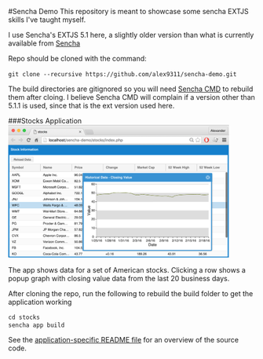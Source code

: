 #Sencha Demo
This repository is meant to showcase some sencha EXTJS skills I've taught myself. 

I use Sencha's EXTJS 5.1 here, a slightly older version than what is currently available from [Sencha](https://www.sencha.com/products/extjs/#overview)

Repo should be cloned with the command:

`git clone --recursive https://github.com/alex9311/sencha-demo.git`

The build directories are gitignored so you will need [Sencha CMD](https://www.sencha.com/forum/showthread.php?297477-Sencha-Cmd-5.1.1-GA-is-Now-Available) to rebuild them after cloing. I believe Sencha CMD will complain if a version other than 5.1.1 is used, since that is the ext version used here.

###Stocks Application
<img src='stocks/resources/stocks_historical.png' width="450"/>

The app shows data for a set of American stocks. Clicking a row shows a popup graph with   closing value data from the last 20 business days. 

After cloning the repo, run the following to rebuild the build folder to get the application working

```
cd stocks
sencha app build
```
See the [application-specific README file](stocks/Readme.md) for an overview of the source code.

